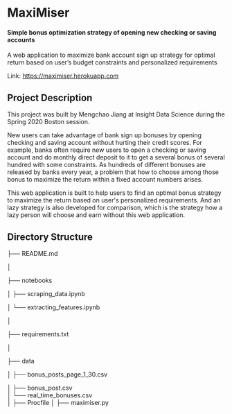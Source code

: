 # MaxiMiser
#### Simple bonus optimization strategy of opening new checking or saving accounts

A web application to maximize bank account sign up strategy for optimal return based on user’s budget constraints and personalized requirements

Link: https://maximiser.herokuapp.com

## Project Description

This project was built by Mengchao Jiang at Insight Data Science during the Spring 2020 Boston session.

New users can take advantage of bank sign up bonuses by opening checking and saving account without hurting their credit scores. For example, banks often require new users to open a checking or saving account and do monthly direct deposit to it to get a several bonus of several hundred with some constraints. As hundreds of different bonuses are released by banks every year, a problem that how to choose among those bonus to maximize the return within a fixed account numbers arises.  

This web application is built to help users to find an optimal bonus strategy to maximize the return based on user's personalized requirements. And an lazy strategy is also developed for comparison, which is the strategy how a lazy person will choose and earn without this web application.

## Directory Structure

├── README.md 

│

├── notebooks 

│   ├── scraping_data.ipynb    

│   └── extracting_features.ipynb

│

├── requirements.txt   

│           

├── data

│   ├── bonus_posts_page_1_30.csv 

│   ├── bonus_post.csv                 
│   └── real_time_bonuses.csv          
│
├── Procfile
│
├── maximiser.py

